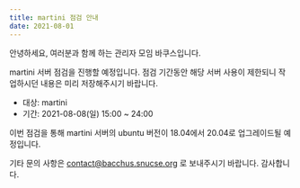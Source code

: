 ```yaml
---
title: martini 점검 안내
date: 2021-08-01
---
```


안녕하세요, 여러분과 함께 하는 관리자 모임 바쿠스입니다.

martini 서버 점검을 진행할 예정입니다. 점검 기간동안 해당 서버 사용이 제한되니 작업하시던 내용은 미리 저장해주시기 바랍니다.

- 대상: martini
- 기간: 2021-08-08(일) 15:00 ~ 24:00

이번 점검을 통해 martini 서버의 ubuntu 버전이 18.04에서 20.04로 업그레이드될 예정입니다.

기타 문의 사항은 contact@bacchus.snucse.org 로 보내주시기 바랍니다. 감사합니다.

